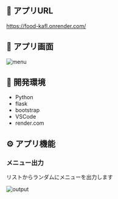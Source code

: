 ## :fork_and_knife: アプリURL

https://food-kafl.onrender.com/

## :fork_and_knife: アプリ画面

![menu](https://github.com/user-attachments/assets/b307f60f-c2de-411f-b3ce-0ed294a859a4)

## :fork_and_knife: 開発環境 

- Python
- flask
- bootstrap
- VSCode
- render.com

## :gear: アプリ機能

### メニュー出力

リストからランダムにメニューを出力します

![output](https://github.com/user-attachments/assets/b43f9dc6-2e68-4a1d-88a2-a854f5cd886b)
